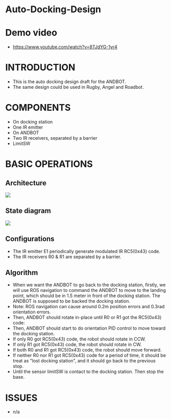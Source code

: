 # Auto-Docking-Design

# Demo video
* https://www.youtube.com/watch?v=8TJdYG-1yr4

# INTRODUCTION
* This is the auto docking design draft for the ANDBOT.
* The same design could be used in Rugby, Angel and Roadbot.


# COMPONENTS
* On docking station
 * One IR emitter 
* On ANDBOT
 * Two IR receivers, separated by a barrier
 * LimitSW

# BASIC OPERATIONS
## Architecture
![](https://docs.google.com/drawings/d/10qjkzlVpxTzHJOy8nBXIwdnfUWQLuOGBx5gQOHoDPro/pub?w=955&h=878)

## State diagram
![](https://docs.google.com/drawings/d/1y88r8ekS2AH1VXI44CYqL3lbkHgwUZl5kNnLzkqsd8c/pub?w=960&h=720)

## Configurations
* The IR emitter E1 periodically generate modulated IR RC5(0x43) code.
* The IR receivers R0 & R1 are separated by a barrier.   

## Algorithm
* When we want the ANDBOT to go back to the docking station, firstly, we will use ROS navigation to command the ANDBOT to move to the landing point, which should be in 1.5 meter in front of the docking station. The ANDBOT is supposed to be backed the docking station.
 * Note: ROS navigation can cause around 0.2m position errors and 0.3rad orientation errors. 
* Then, ANDBOT should rotate in-place until R0 or R1 got the RC5(0x43) code:
* Then, ANDBOT should start to do orientation PID control to move toward the docking station.
 * If only R0 got RC5(0x43) code, the robot should rotate in CCW.
 * If only R1 got RC5(0x43) code, the robot should rotate in CW.
 * If both R0 and R1 got RC5(0x43) code, the robot should move forward.
 * If neither R0 nor R1 got RC5(0x43) code for a period of time, it should be treat as "lost docking station", and it should go back to the previous stop. 
* Until the sensor limitSW is contact to the docking station. Then stop the base.


# ISSUES
* n/a


